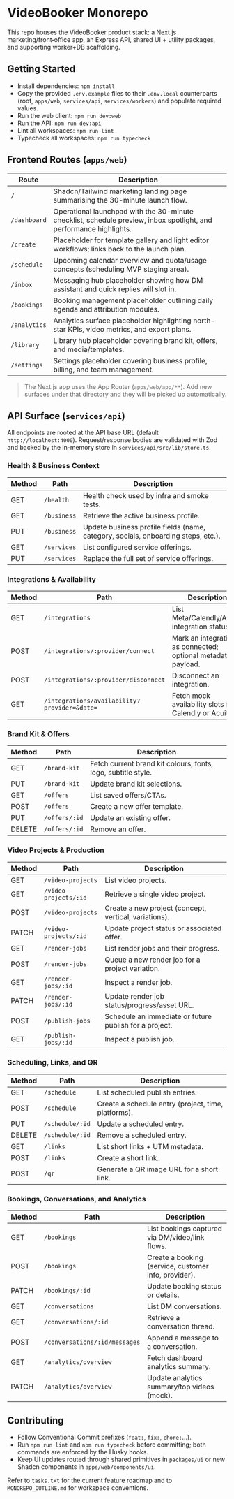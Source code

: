 # VideoBooker Monorepo

This repo houses the VideoBooker product stack: a Next.js marketing/front‑office app, an Express API, shared UI + utility packages, and supporting worker+DB scaffolding.

## Getting Started

- Install dependencies: `npm install`
- Copy the provided `.env.example` files to their `.env.local` counterparts (root, `apps/web`, `services/api`, `services/workers`) and populate required values.
- Run the web client: `npm run dev:web`
- Run the API: `npm run dev:api`
- Lint all workspaces: `npm run lint`
- Typecheck all workspaces: `npm run typecheck`

## Frontend Routes (`apps/web`)

| Route | Description |
| ----- | ----------- |
| `/` | Shadcn/Tailwind marketing landing page summarising the 30-minute launch flow. |
| `/dashboard` | Operational launchpad with the 30-minute checklist, schedule preview, inbox spotlight, and performance highlights. |
| `/create` | Placeholder for template gallery and light editor workflows; links back to the launch plan. |
| `/schedule` | Upcoming calendar overview and quota/usage concepts (scheduling MVP staging area). |
| `/inbox` | Messaging hub placeholder showing how DM assistant and quick replies will slot in. |
| `/bookings` | Booking management placeholder outlining daily agenda and attribution modules. |
| `/analytics` | Analytics surface placeholder highlighting north-star KPIs, video metrics, and export plans. |
| `/library` | Library hub placeholder covering brand kit, offers, and media/templates. |
| `/settings` | Settings placeholder covering business profile, billing, and team management. |

> The Next.js app uses the App Router (`apps/web/app/**`). Add new surfaces under that directory and they will be picked up automatically.

## API Surface (`services/api`)

All endpoints are rooted at the API base URL (default `http://localhost:4000`). Request/response bodies are validated with Zod and backed by the in-memory store in `services/api/src/lib/store.ts`.

### Health & Business Context

| Method | Path | Description |
| ------ | ---- | ----------- |
| GET | `/health` | Health check used by infra and smoke tests. |
| GET | `/business` | Retrieve the active business profile. |
| PUT | `/business` | Update business profile fields (name, category, socials, onboarding steps, etc.). |
| GET | `/services` | List configured service offerings. |
| PUT | `/services` | Replace the full set of service offerings. |

### Integrations & Availability

| Method | Path | Description |
| ------ | ---- | ----------- |
| GET | `/integrations` | List Meta/Calendly/Acuity integration statuses. |
| POST | `/integrations/:provider/connect` | Mark an integration as connected; optional metadata payload. |
| POST | `/integrations/:provider/disconnect` | Disconnect an integration. |
| GET | `/integrations/availability?provider=&date=` | Fetch mock availability slots for Calendly or Acuity. |

### Brand Kit & Offers

| Method | Path | Description |
| ------ | ---- | ----------- |
| GET | `/brand-kit` | Fetch current brand kit colours, fonts, logo, subtitle style. |
| PUT | `/brand-kit` | Update brand kit selections. |
| GET | `/offers` | List saved offers/CTAs. |
| POST | `/offers` | Create a new offer template. |
| PUT | `/offers/:id` | Update an existing offer. |
| DELETE | `/offers/:id` | Remove an offer. |

### Video Projects & Production

| Method | Path | Description |
| ------ | ---- | ----------- |
| GET | `/video-projects` | List video projects. |
| GET | `/video-projects/:id` | Retrieve a single video project. |
| POST | `/video-projects` | Create a new project (concept, vertical, variations). |
| PATCH | `/video-projects/:id` | Update project status or associated offer. |
| GET | `/render-jobs` | List render jobs and their progress. |
| POST | `/render-jobs` | Queue a new render job for a project variation. |
| GET | `/render-jobs/:id` | Inspect a render job. |
| PATCH | `/render-jobs/:id` | Update render job status/progress/asset URL. |
| POST | `/publish-jobs` | Schedule an immediate or future publish for a project. |
| GET | `/publish-jobs/:id` | Inspect a publish job. |

### Scheduling, Links, and QR

| Method | Path | Description |
| ------ | ---- | ----------- |
| GET | `/schedule` | List scheduled publish entries. |
| POST | `/schedule` | Create a schedule entry (project, time, platforms). |
| PUT | `/schedule/:id` | Update a scheduled entry. |
| DELETE | `/schedule/:id` | Remove a scheduled entry. |
| GET | `/links` | List short links + UTM metadata. |
| POST | `/links` | Create a short link. |
| POST | `/qr` | Generate a QR image URL for a short link. |

### Bookings, Conversations, and Analytics

| Method | Path | Description |
| ------ | ---- | ----------- |
| GET | `/bookings` | List bookings captured via DM/video/link flows. |
| POST | `/bookings` | Create a booking (service, customer info, provider). |
| PATCH | `/bookings/:id` | Update booking status or details. |
| GET | `/conversations` | List DM conversations. |
| GET | `/conversations/:id` | Retrieve a conversation thread. |
| POST | `/conversations/:id/messages` | Append a message to a conversation. |
| GET | `/analytics/overview` | Fetch dashboard analytics summary. |
| PATCH | `/analytics/overview` | Update analytics summary/top videos (mock). |

## Contributing

- Follow Conventional Commit prefixes (`feat:`, `fix:`, `chore:`…).
- Run `npm run lint` and `npm run typecheck` before committing; both commands are enforced by the Husky hooks.
- Keep UI updates routed through shared primitives in `packages/ui` or new Shadcn components in `apps/web/components/ui`.

Refer to `tasks.txt` for the current feature roadmap and to `MONOREPO_OUTLINE.md` for workspace conventions.
